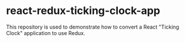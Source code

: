 # react-redux-ticking-clock-app

This repository is used to demonstrate how to convert a React "Ticking Clock" application to use Redux.
